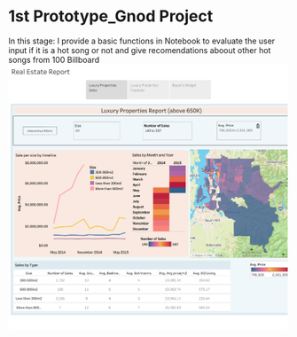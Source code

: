 # 1st Prototype_Gnod Project
In this stage: I provide a basic functions in Notebook to evaluate the user input if it is a hot song or not and give recomendations aboout other hot songs from 100 Billboard
<img align="center" src="https://github.com/lamtranluu/IRON-HACK_Mid-Bootcamp-Project/blob/main/Images/tableau1.png" width="700px">
